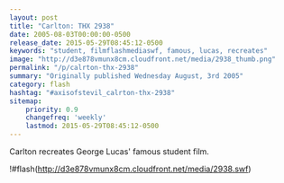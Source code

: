```yaml
---
layout: post
title: "Carlton: THX 2938"
date: 2005-08-03T00:00:00-0500
release_date: 2015-05-29T08:45:12-0500
keywords: "student, filmflashmediaswf, famous, lucas, recreates"
image: "http://d3e878vmunx8cm.cloudfront.net/media/2938_thumb.png"
permalink: "/p/calrton-thx-2938"
summary: "Originally published Wednesday August, 3rd 2005"
category: flash
hashtag: "#axisofstevil_calrton-thx-2938"
sitemap:
    priority: 0.9
    changefreq: 'weekly'
    lastmod: 2015-05-29T08:45:12-0500
---
```


Carlton recreates George Lucas' famous student film.

!#flash(http://d3e878vmunx8cm.cloudfront.net/media/2938.swf)
